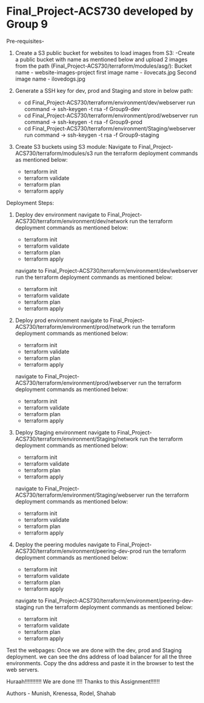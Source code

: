 # Final_Project-ACS730 developed by Group 9
Pre-requisites-
1) Create a S3 public bucket for websites to load images from S3:
 -Create a public bucket with name as mentioned below and upload 2 images from the path (Final_Project-ACS730/terraform/modules/asg/):
  Bucket name - 	website-images-project
  first image name - ilovecats.jpg
  Second image name - ilovedogs.jpg
  
2) Generate a SSH key for dev, prod and Staging and store in below path:
   - cd Final_Project-ACS730/terraform/environment/dev/webserver 
     run command -> ssh-keygen -t rsa -f Group9-dev
   - cd Final_Project-ACS730/terraform/environment/prod/webserver 
     run command -> ssh-keygen -t rsa -f Group9-prod
   - cd Final_Project-ACS730/terraform/environment/Staging/webserver 
     run command -> ssh-keygen -t rsa -f Group9-staging

3) Create S3 buckets using S3 module:
   Navigate to Final_Project-ACS730/terraform/modules/s3
   run the terraform deployment commands as mentioned below:
   - terraform init
   - terraform validate
   - terraform plan
   - terraform apply

Deployment Steps: 
 1) Deploy dev environment
    navigate to Final_Project-ACS730/terraform/environment/dev/network
    run the terraform deployment commands as mentioned below:
    - terraform init
    - terraform validate
    - terraform plan
    - terraform apply
 
    navigate to Final_Project-ACS730/terraform/environment/dev/webserver
    run the terraform deployment commands as mentioned below:
    - terraform init
    - terraform validate
    - terraform plan
    - terraform apply
  
 2) Deploy prod environment
    navigate to Final_Project-ACS730/terraform/environment/prod/network
    run the terraform deployment commands as mentioned below:
    - terraform init
    - terraform validate
    - terraform plan
    - terraform apply
 
    navigate to Final_Project-ACS730/terraform/environment/prod/webserver
    run the terraform deployment commands as mentioned below:
    - terraform init
    - terraform validate
    - terraform plan
    - terraform apply
     
 3) Deploy Staging environment
    navigate to Final_Project-ACS730/terraform/environment/Staging/network
    run the terraform deployment commands as mentioned below:
    - terraform init
    - terraform validate
    - terraform plan
    - terraform apply
 
    navigate to Final_Project-ACS730/terraform/environment/Staging/webserver
    run the terraform deployment commands as mentioned below:
    - terraform init
    - terraform validate
    - terraform plan
    - terraform apply
 
 4) Deploy the peering modules
    navigate to Final_Project-ACS730/terraform/environment/peering-dev-prod
    run the terraform deployment commands as mentioned below:
    - terraform init
    - terraform validate
    - terraform plan
    - terraform apply
    
    navigate to Final_Project-ACS730/terraform/environment/peering-dev-staging
    run the terraform deployment commands as mentioned below:
    - terraform init
    - terraform validate
    - terraform plan
    - terraform apply

Test the webpages:
  Once we are done with the dev, prod and Staging deployment. we can see the dns address of load balancer for all the three environments.
  Copy the dns address and paste it in the browser to test the web servers.
  
Huraah!!!!!!!!!!! We are done !!!! Thanks to this Assignment!!!!!!


Authors -  Munish, Krenessa, Rodel, Shahab